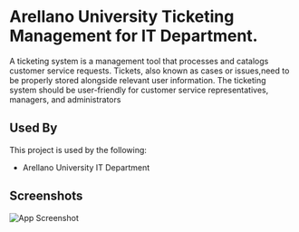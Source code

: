 
# Arellano University Ticketing Management for IT Department.

A ticketing system is a management tool that processes and catalogs customer service requests. 
Tickets, also known as cases or issues,need to be properly stored alongside relevant user information. 
The ticketing system should be user-friendly for customer service representatives, managers, and administrators


## Used By

This project is used by the following:

- Arellano University IT Department


## Screenshots

![App Screenshot](https://via.placeholder.com/468x300?text=App+Screenshot+Here)

